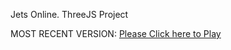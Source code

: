 Jets Online. ThreeJS Project

MOST RECENT VERSION: [Please Click here to Play](https://rawcdn.githack.com/alperenbutun/jets-online/e6070a3/index.html)
